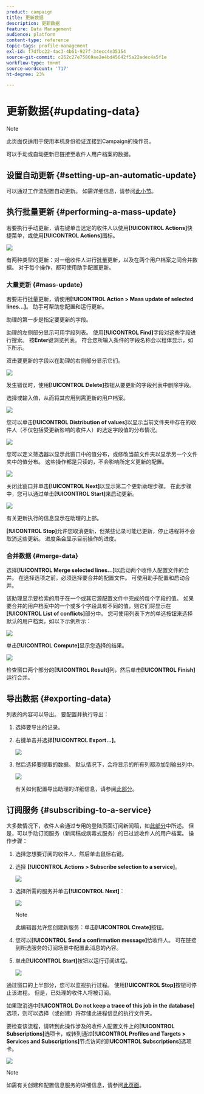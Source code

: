 ```yaml
---
product: campaign
title: 更新数据
description: 更新数据
feature: Data Management
audience: platform
content-type: reference
topic-tags: profile-management
exl-id: f7dfbc22-4ac3-4b61-927f-34ecc4e35154
source-git-commit: c262c27e75869ae2e4bd45642f5a22adec4a5f1e
workflow-type: tm+mt
source-wordcount: '717'
ht-degree: 23%

---
```


# 更新数据{#updating-data}

>[!NOTE]
>
>此页面仅适用于使用本机身份验证连接到Campaign的操作员。

可以手动或自动更新已链接至收件人用户档案的数据。

## 设置自动更新 {#setting-up-an-automatic-update}

可以通过工作流配置自动更新。 如需详细信息，请参阅[此小节](../../workflow/using/update-data.md)。

## 执行批量更新 {#performing-a-mass-update}

若要执行手动更新，请右键单击选定的收件人以使用&#x200B;**[!UICONTROL Actions]**&#x200B;快捷菜单，或使用&#x200B;**[!UICONTROL Actions]**&#x200B;图标。

![](assets/s_ncs_user_action_icon.png)

有两种类型的更新：对一组收件人进行批量更新，以及在两个用户档案之间合并数据。 对于每个操作，都可使用助手配置更新。

### 大量更新 {#mass-update}

若要进行批量更新，请使用&#x200B;**[!UICONTROL Action > Mass update of selected lines...]**。 助手可帮助您配置和运行更新。

助理的第一步是指定要更新的字段。

助理的左侧部分显示可用字段列表。 使用&#x200B;**[!UICONTROL Find]**&#x200B;字段对这些字段进行搜索。 按&#x200B;**Enter**&#x200B;键浏览列表。 符合您所输入条件的字段名称会以粗体显示，如下所示。

双击要更新的字段以在助理的右侧部分显示它们。

![](assets/s_ncs_user_update_wizard01_1.png)

发生错误时，使用&#x200B;**[!UICONTROL Delete]**&#x200B;按钮从要更新的字段列表中删除字段。

选择或输入值，从而将其应用到需更新的用户档案。

![](assets/s_ncs_user_update_wizard01_12.png)

您可以单击&#x200B;**[!UICONTROL Distribution of values]**&#x200B;以显示当前文件夹中存在的收件人（不仅包括受更新影响的收件人）的选定字段值的分布情况。

![](assets/s_ncs_user_update_wizard01_2.png)

您可以定义筛选器以显示此窗口中的值分布，或修改当前文件夹以显示另一个文件夹中的值分布。 这些操作都是只读的，不会影响所定义更新的配置。

![](assets/s_ncs_user_update_wizard01_3.png)

关闭此窗口并单击&#x200B;**[!UICONTROL Next]**&#x200B;以显示第二个更新助理步骤。 在此步骤中，您可以通过单击&#x200B;**[!UICONTROL Start]**&#x200B;来启动更新。

![](assets/s_ncs_user_update_wizard01_4.png)

有关更新执行的信息显示在助理的上部。

**[!UICONTROL Stop]**&#x200B;允许您取消更新，但某些记录可能已更新，停止进程将不会取消这些更新。 进度条会显示目前操作的进度。

### 合并数据 {#merge-data}

选择&#x200B;**[!UICONTROL Merge selected lines...]**&#x200B;以启动两个收件人配置文件的合并。 在选择选项之前，必须选择要合并的配置文件。 可使用助手配置和启动合并。

该助理显示要检索的用于在一个或其它源配置文件中完成的每个字段的值。 如果要合并的用户档案中的一个或多个字段具有不同的值，则它们将显示在&#x200B;**[!UICONTROL List of conflicts]**&#x200B;部分中。 您可使用列表下方的单选按钮来选择默认的用户档案，如以下示例所示：

![](assets/s_ncs_user_merge_wizard01_1.png)

单击&#x200B;**[!UICONTROL Compute]**&#x200B;显示您选择的结果。

![](assets/s_ncs_user_merge_wizard01_2.png)

检查窗口两个部分的&#x200B;**[!UICONTROL Result]**&#x200B;列，然后单击&#x200B;**[!UICONTROL Finish]**&#x200B;运行合并。

## 导出数据 {#exporting-data}

列表的内容可以导出。 要配置并执行导出：

1. 选择要导出的记录。
1. 右键单击并选择&#x200B;**[!UICONTROL Export...]**。

   ![](assets/s_ncs_user_export_list.png)

1. 然后选择要提取的数据。 默认情况下，会将显示的所有列都添加到输出列中。

   ![](assets/s_ncs_user_export_list_start.png)

   有关如何配置导出助理的详细信息，请参阅[此部分](../../platform/using/executing-export-jobs.md)。

## 订阅服务 {#subscribing-to-a-service}

大多数情况下，收件人会通过专用的登陆页面订阅新闻稿，如[此部分](../../delivery/using/managing-subscriptions.md)中所述。 但是，可以手动订阅服务（新闻稿或病毒式服务）的已过滤收件人的用户档案。 操作步骤：

1. 选择您想要订阅的收件人，然后单击鼠标右键。
1. 选择 **[!UICONTROL Actions > Subscribe selection to a service]**。

   ![](assets/s_ncs_user_selection_subscribe_service.png)

1. 选择所需的服务并单击&#x200B;**[!UICONTROL Next]**：

   ![](assets/s_ncs_user_selection_subscribe_service_2.png)

   >[!NOTE]
   >
   >此编辑器允许您创建新服务：单击&#x200B;**[!UICONTROL Create]**&#x200B;按钮。

1. 您可以&#x200B;**[!UICONTROL Send a confirmation message]**&#x200B;给收件人。 可在链接到所选服务的订阅场景中配置此消息的內容。
1. 单击&#x200B;**[!UICONTROL Start]**&#x200B;按钮以运行订阅进程。

   ![](assets/s_ncs_user_selection_subscribe_service_3.png)

通过窗口的上半部分，您可以监视执行过程。 使用&#x200B;**[!UICONTROL Stop]**&#x200B;按钮可停止该进程。 但是，已处理的收件人将被订阅。

如果取消选中&#x200B;**[!UICONTROL Do not keep a trace of this job in the database]**&#x200B;选项，则可以选择（或创建）将存储此进程信息的执行文件夹。

要检查该流程，请转到此操作涉及的收件人配置文件上的&#x200B;**[!UICONTROL Subscriptions]**&#x200B;选项卡，或转到通过&#x200B;**[!UICONTROL Profiles and Targets > Services and Subscriptions]**&#x200B;节点访问的&#x200B;**[!UICONTROL Subscriptions]**&#x200B;选项卡。

![](assets/s_ncs_user_selection_subscribe_service_4.png)

>[!NOTE]
>
>如需有关创建和配置信息服务的详细信息，请参阅[此页面](../../delivery/using/managing-subscriptions.md)。

